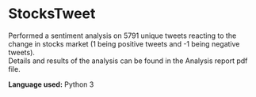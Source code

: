 # StocksTweet
Performed a sentiment analysis on 5791 unique tweets reacting to the change in stocks market (1 being positive tweets and -1 being negative tweets). <br>
Details and results of the analysis can be found in the Analysis report pdf file. 

**Language used:** Python 3
